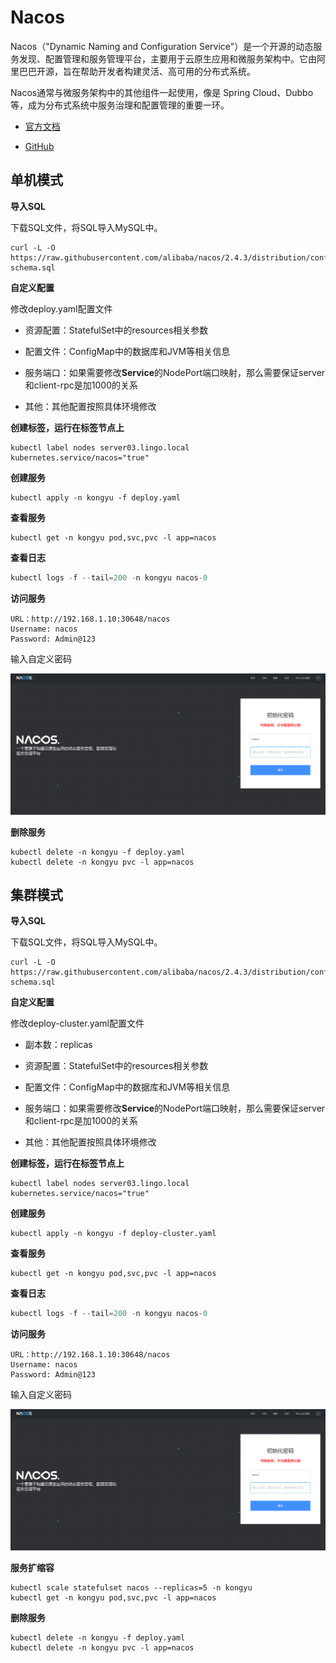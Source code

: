 # Nacos

Nacos（"Dynamic Naming and Configuration Service"）是一个开源的动态服务发现、配置管理和服务管理平台，主要用于云原生应用和微服务架构中。它由阿里巴巴开源，旨在帮助开发者构建灵活、高可用的分布式系统。

Nacos通常与微服务架构中的其他组件一起使用，像是 Spring Cloud、Dubbo 等，成为分布式系统中服务治理和配置管理的重要一环。

- [官方文档](https://nacos.io/docs/v2.4/overview/)

- [GitHub](https://github.com/alibaba/nacos)



## 单机模式

**导入SQL**

下载SQL文件，将SQL导入MySQL中。

```
curl -L -O https://raw.githubusercontent.com/alibaba/nacos/2.4.3/distribution/conf/mysql-schema.sql
```

**自定义配置**

修改deploy.yaml配置文件

- 资源配置：StatefulSet中的resources相关参数
- 配置文件：ConfigMap中的数据库和JVM等相关信息
- 服务端口：如果需要修改**Service**的NodePort端口映射，那么需要保证server和client-rpc是加1000的关系


- 其他：其他配置按照具体环境修改

**创建标签，运行在标签节点上**

```
kubectl label nodes server03.lingo.local kubernetes.service/nacos="true"
```

**创建服务**

```
kubectl apply -n kongyu -f deploy.yaml
```

**查看服务**

```
kubectl get -n kongyu pod,svc,pvc -l app=nacos
```

**查看日志**

```java
kubectl logs -f --tail=200 -n kongyu nacos-0
```

**访问服务**

```
URL：http://192.168.1.10:30648/nacos
Username: nacos
Password: Admin@123
```

输入自定义密码

![image-20250310140736072](./assets/image-20250310140736072.png)

**删除服务**

```
kubectl delete -n kongyu -f deploy.yaml
kubectl delete -n kongyu pvc -l app=nacos
```

## 集群模式

**导入SQL**

下载SQL文件，将SQL导入MySQL中。

```
curl -L -O https://raw.githubusercontent.com/alibaba/nacos/2.4.3/distribution/conf/mysql-schema.sql
```

**自定义配置**

修改deploy-cluster.yaml配置文件

- 副本数：replicas
- 资源配置：StatefulSet中的resources相关参数
- 配置文件：ConfigMap中的数据库和JVM等相关信息
- 服务端口：如果需要修改**Service**的NodePort端口映射，那么需要保证server和client-rpc是加1000的关系


- 其他：其他配置按照具体环境修改

**创建标签，运行在标签节点上**

```
kubectl label nodes server03.lingo.local kubernetes.service/nacos="true"
```

**创建服务**

```
kubectl apply -n kongyu -f deploy-cluster.yaml
```

**查看服务**

```
kubectl get -n kongyu pod,svc,pvc -l app=nacos
```

**查看日志**

```java
kubectl logs -f --tail=200 -n kongyu nacos-0
```

**访问服务**

```
URL：http://192.168.1.10:30648/nacos
Username: nacos
Password: Admin@123
```

输入自定义密码

![image-20250310140736072](./assets/image-20250310140736072.png)

**服务扩缩容**

```
kubectl scale statefulset nacos --replicas=5 -n kongyu
kubectl get -n kongyu pod,svc,pvc -l app=nacos
```

**删除服务**

```
kubectl delete -n kongyu -f deploy.yaml
kubectl delete -n kongyu pvc -l app=nacos
```

